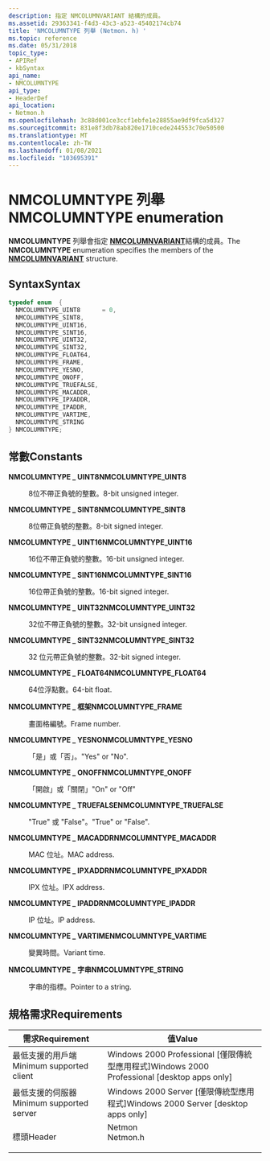 ```yaml
---
description: 指定 NMCOLUMNVARIANT 結構的成員。
ms.assetid: 29363341-f4d3-43c3-a523-45402174cb74
title: 'NMCOLUMNTYPE 列舉 (Netmon. h) '
ms.topic: reference
ms.date: 05/31/2018
topic_type:
- APIRef
- kbSyntax
api_name:
- NMCOLUMNTYPE
api_type:
- HeaderDef
api_location:
- Netmon.h
ms.openlocfilehash: 3c88d001ce3ccf1ebfe1e28855ae9df9fca5d327
ms.sourcegitcommit: 831e8f3db78ab820e1710cede244553c70e50500
ms.translationtype: MT
ms.contentlocale: zh-TW
ms.lasthandoff: 01/08/2021
ms.locfileid: "103695391"
---
```

# <a name="nmcolumntype-enumeration"></a><span data-ttu-id="18f57-103">NMCOLUMNTYPE 列舉</span><span class="sxs-lookup"><span data-stu-id="18f57-103">NMCOLUMNTYPE enumeration</span></span>

<span data-ttu-id="18f57-104">**NMCOLUMNTYPE** 列舉會指定 [**NMCOLUMNVARIANT**](nmcolumnvariant.md)結構的成員。</span><span class="sxs-lookup"><span data-stu-id="18f57-104">The **NMCOLUMNTYPE** enumeration specifies the members of the [**NMCOLUMNVARIANT**](nmcolumnvariant.md) structure.</span></span>

## <a name="syntax"></a><span data-ttu-id="18f57-105">Syntax</span><span class="sxs-lookup"><span data-stu-id="18f57-105">Syntax</span></span>


```C++
typedef enum  { 
  NMCOLUMNTYPE_UINT8      = 0,
  NMCOLUMNTYPE_SINT8,
  NMCOLUMNTYPE_UINT16,
  NMCOLUMNTYPE_SINT16,
  NMCOLUMNTYPE_UINT32,
  NMCOLUMNTYPE_SINT32,
  NMCOLUMNTYPE_FLOAT64,
  NMCOLUMNTYPE_FRAME,
  NMCOLUMNTYPE_YESNO,
  NMCOLUMNTYPE_ONOFF,
  NMCOLUMNTYPE_TRUEFALSE,
  NMCOLUMNTYPE_MACADDR,
  NMCOLUMNTYPE_IPXADDR,
  NMCOLUMNTYPE_IPADDR,
  NMCOLUMNTYPE_VARTIME,
  NMCOLUMNTYPE_STRING
} NMCOLUMNTYPE;
```



## <a name="constants"></a><span data-ttu-id="18f57-106">常數</span><span class="sxs-lookup"><span data-stu-id="18f57-106">Constants</span></span>

<dl> <dt>

<span data-ttu-id="18f57-107"><span id="NMCOLUMNTYPE_UINT8"></span><span id="nmcolumntype_uint8"></span>**NMCOLUMNTYPE \_ UINT8**</span><span class="sxs-lookup"><span data-stu-id="18f57-107"><span id="NMCOLUMNTYPE_UINT8"></span><span id="nmcolumntype_uint8"></span>**NMCOLUMNTYPE\_UINT8**</span></span>
</dt> <dd>

<span data-ttu-id="18f57-108">8位不帶正負號的整數。</span><span class="sxs-lookup"><span data-stu-id="18f57-108">8-bit unsigned integer.</span></span>

</dd> <dt>

<span data-ttu-id="18f57-109"><span id="NMCOLUMNTYPE_SINT8"></span><span id="nmcolumntype_sint8"></span>**NMCOLUMNTYPE \_ SINT8**</span><span class="sxs-lookup"><span data-stu-id="18f57-109"><span id="NMCOLUMNTYPE_SINT8"></span><span id="nmcolumntype_sint8"></span>**NMCOLUMNTYPE\_SINT8**</span></span>
</dt> <dd>

<span data-ttu-id="18f57-110">8位帶正負號的整數。</span><span class="sxs-lookup"><span data-stu-id="18f57-110">8-bit signed integer.</span></span>

</dd> <dt>

<span data-ttu-id="18f57-111"><span id="NMCOLUMNTYPE_UINT16"></span><span id="nmcolumntype_uint16"></span>**NMCOLUMNTYPE \_ UINT16**</span><span class="sxs-lookup"><span data-stu-id="18f57-111"><span id="NMCOLUMNTYPE_UINT16"></span><span id="nmcolumntype_uint16"></span>**NMCOLUMNTYPE\_UINT16**</span></span>
</dt> <dd>

<span data-ttu-id="18f57-112">16位不帶正負號的整數。</span><span class="sxs-lookup"><span data-stu-id="18f57-112">16-bit unsigned integer.</span></span>

</dd> <dt>

<span data-ttu-id="18f57-113"><span id="NMCOLUMNTYPE_SINT16"></span><span id="nmcolumntype_sint16"></span>**NMCOLUMNTYPE \_ SINT16**</span><span class="sxs-lookup"><span data-stu-id="18f57-113"><span id="NMCOLUMNTYPE_SINT16"></span><span id="nmcolumntype_sint16"></span>**NMCOLUMNTYPE\_SINT16**</span></span>
</dt> <dd>

<span data-ttu-id="18f57-114">16位帶正負號的整數。</span><span class="sxs-lookup"><span data-stu-id="18f57-114">16-bit signed integer.</span></span>

</dd> <dt>

<span data-ttu-id="18f57-115"><span id="NMCOLUMNTYPE_UINT32"></span><span id="nmcolumntype_uint32"></span>**NMCOLUMNTYPE \_ UINT32**</span><span class="sxs-lookup"><span data-stu-id="18f57-115"><span id="NMCOLUMNTYPE_UINT32"></span><span id="nmcolumntype_uint32"></span>**NMCOLUMNTYPE\_UINT32**</span></span>
</dt> <dd>

<span data-ttu-id="18f57-116">32位不帶正負號的整數。</span><span class="sxs-lookup"><span data-stu-id="18f57-116">32-bit unsigned integer.</span></span>

</dd> <dt>

<span data-ttu-id="18f57-117"><span id="NMCOLUMNTYPE_SINT32"></span><span id="nmcolumntype_sint32"></span>**NMCOLUMNTYPE \_ SINT32**</span><span class="sxs-lookup"><span data-stu-id="18f57-117"><span id="NMCOLUMNTYPE_SINT32"></span><span id="nmcolumntype_sint32"></span>**NMCOLUMNTYPE\_SINT32**</span></span>
</dt> <dd>

<span data-ttu-id="18f57-118">32 位元帶正負號的整數。</span><span class="sxs-lookup"><span data-stu-id="18f57-118">32-bit signed integer.</span></span>

</dd> <dt>

<span data-ttu-id="18f57-119"><span id="NMCOLUMNTYPE_FLOAT64"></span><span id="nmcolumntype_float64"></span>**NMCOLUMNTYPE \_ FLOAT64**</span><span class="sxs-lookup"><span data-stu-id="18f57-119"><span id="NMCOLUMNTYPE_FLOAT64"></span><span id="nmcolumntype_float64"></span>**NMCOLUMNTYPE\_FLOAT64**</span></span>
</dt> <dd>

<span data-ttu-id="18f57-120">64位浮點數。</span><span class="sxs-lookup"><span data-stu-id="18f57-120">64-bit float.</span></span>

</dd> <dt>

<span data-ttu-id="18f57-121"><span id="NMCOLUMNTYPE_FRAME"></span><span id="nmcolumntype_frame"></span>**NMCOLUMNTYPE \_ 框架**</span><span class="sxs-lookup"><span data-stu-id="18f57-121"><span id="NMCOLUMNTYPE_FRAME"></span><span id="nmcolumntype_frame"></span>**NMCOLUMNTYPE\_FRAME**</span></span>
</dt> <dd>

<span data-ttu-id="18f57-122">畫面格編號。</span><span class="sxs-lookup"><span data-stu-id="18f57-122">Frame number.</span></span>

</dd> <dt>

<span data-ttu-id="18f57-123"><span id="NMCOLUMNTYPE_YESNO"></span><span id="nmcolumntype_yesno"></span>**NMCOLUMNTYPE \_ YESNO**</span><span class="sxs-lookup"><span data-stu-id="18f57-123"><span id="NMCOLUMNTYPE_YESNO"></span><span id="nmcolumntype_yesno"></span>**NMCOLUMNTYPE\_YESNO**</span></span>
</dt> <dd>

<span data-ttu-id="18f57-124">「是」或「否」。</span><span class="sxs-lookup"><span data-stu-id="18f57-124">"Yes" or "No".</span></span>

</dd> <dt>

<span data-ttu-id="18f57-125"><span id="NMCOLUMNTYPE_ONOFF"></span><span id="nmcolumntype_onoff"></span>**NMCOLUMNTYPE \_ ONOFF**</span><span class="sxs-lookup"><span data-stu-id="18f57-125"><span id="NMCOLUMNTYPE_ONOFF"></span><span id="nmcolumntype_onoff"></span>**NMCOLUMNTYPE\_ONOFF**</span></span>
</dt> <dd>

<span data-ttu-id="18f57-126">「開啟」或「關閉」</span><span class="sxs-lookup"><span data-stu-id="18f57-126">"On" or "Off"</span></span>

</dd> <dt>

<span data-ttu-id="18f57-127"><span id="NMCOLUMNTYPE_TRUEFALSE"></span><span id="nmcolumntype_truefalse"></span>**NMCOLUMNTYPE \_ TRUEFALSE**</span><span class="sxs-lookup"><span data-stu-id="18f57-127"><span id="NMCOLUMNTYPE_TRUEFALSE"></span><span id="nmcolumntype_truefalse"></span>**NMCOLUMNTYPE\_TRUEFALSE**</span></span>
</dt> <dd>

<span data-ttu-id="18f57-128">"True" 或 "False"。</span><span class="sxs-lookup"><span data-stu-id="18f57-128">"True" or "False".</span></span>

</dd> <dt>

<span data-ttu-id="18f57-129"><span id="NMCOLUMNTYPE_MACADDR"></span><span id="nmcolumntype_macaddr"></span>**NMCOLUMNTYPE \_ MACADDR**</span><span class="sxs-lookup"><span data-stu-id="18f57-129"><span id="NMCOLUMNTYPE_MACADDR"></span><span id="nmcolumntype_macaddr"></span>**NMCOLUMNTYPE\_MACADDR**</span></span>
</dt> <dd>

<span data-ttu-id="18f57-130">MAC 位址。</span><span class="sxs-lookup"><span data-stu-id="18f57-130">MAC address.</span></span>

</dd> <dt>

<span data-ttu-id="18f57-131"><span id="NMCOLUMNTYPE_IPXADDR"></span><span id="nmcolumntype_ipxaddr"></span>**NMCOLUMNTYPE \_ IPXADDR**</span><span class="sxs-lookup"><span data-stu-id="18f57-131"><span id="NMCOLUMNTYPE_IPXADDR"></span><span id="nmcolumntype_ipxaddr"></span>**NMCOLUMNTYPE\_IPXADDR**</span></span>
</dt> <dd>

<span data-ttu-id="18f57-132">IPX 位址。</span><span class="sxs-lookup"><span data-stu-id="18f57-132">IPX address.</span></span>

</dd> <dt>

<span data-ttu-id="18f57-133"><span id="NMCOLUMNTYPE_IPADDR"></span><span id="nmcolumntype_ipaddr"></span>**NMCOLUMNTYPE \_ IPADDR**</span><span class="sxs-lookup"><span data-stu-id="18f57-133"><span id="NMCOLUMNTYPE_IPADDR"></span><span id="nmcolumntype_ipaddr"></span>**NMCOLUMNTYPE\_IPADDR**</span></span>
</dt> <dd>

<span data-ttu-id="18f57-134">IP 位址。</span><span class="sxs-lookup"><span data-stu-id="18f57-134">IP address.</span></span>

</dd> <dt>

<span data-ttu-id="18f57-135"><span id="NMCOLUMNTYPE_VARTIME"></span><span id="nmcolumntype_vartime"></span>**NMCOLUMNTYPE \_ VARTIME**</span><span class="sxs-lookup"><span data-stu-id="18f57-135"><span id="NMCOLUMNTYPE_VARTIME"></span><span id="nmcolumntype_vartime"></span>**NMCOLUMNTYPE\_VARTIME**</span></span>
</dt> <dd>

<span data-ttu-id="18f57-136">變異時間。</span><span class="sxs-lookup"><span data-stu-id="18f57-136">Variant time.</span></span>

</dd> <dt>

<span data-ttu-id="18f57-137"><span id="NMCOLUMNTYPE_STRING"></span><span id="nmcolumntype_string"></span>**NMCOLUMNTYPE \_ 字串**</span><span class="sxs-lookup"><span data-stu-id="18f57-137"><span id="NMCOLUMNTYPE_STRING"></span><span id="nmcolumntype_string"></span>**NMCOLUMNTYPE\_STRING**</span></span>
</dt> <dd>

<span data-ttu-id="18f57-138">字串的指標。</span><span class="sxs-lookup"><span data-stu-id="18f57-138">Pointer to a string.</span></span>

</dd> </dl>

## <a name="requirements"></a><span data-ttu-id="18f57-139">規格需求</span><span class="sxs-lookup"><span data-stu-id="18f57-139">Requirements</span></span>



| <span data-ttu-id="18f57-140">需求</span><span class="sxs-lookup"><span data-stu-id="18f57-140">Requirement</span></span> | <span data-ttu-id="18f57-141">值</span><span class="sxs-lookup"><span data-stu-id="18f57-141">Value</span></span> |
|-------------------------------------|-------------------------------------------------------------------------------------|
| <span data-ttu-id="18f57-142">最低支援的用戶端</span><span class="sxs-lookup"><span data-stu-id="18f57-142">Minimum supported client</span></span><br/> | <span data-ttu-id="18f57-143">Windows 2000 Professional \[僅限傳統型應用程式\]</span><span class="sxs-lookup"><span data-stu-id="18f57-143">Windows 2000 Professional \[desktop apps only\]</span></span><br/>                          |
| <span data-ttu-id="18f57-144">最低支援的伺服器</span><span class="sxs-lookup"><span data-stu-id="18f57-144">Minimum supported server</span></span><br/> | <span data-ttu-id="18f57-145">Windows 2000 Server \[僅限傳統型應用程式\]</span><span class="sxs-lookup"><span data-stu-id="18f57-145">Windows 2000 Server \[desktop apps only\]</span></span><br/>                                |
| <span data-ttu-id="18f57-146">標頭</span><span class="sxs-lookup"><span data-stu-id="18f57-146">Header</span></span><br/>                   | <dl> <span data-ttu-id="18f57-147"><dt>Netmon</dt></span><span class="sxs-lookup"><span data-stu-id="18f57-147"><dt>Netmon.h</dt></span></span> </dl> |



 

 




